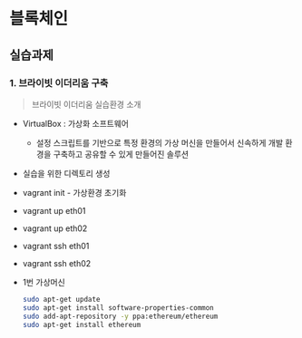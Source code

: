 # 블록체인



## 실습과제



### 1. 브라이빗 이더리움 구축

> 브라이빗 이더리움 실습환경 소개

* VirtualBox : 가상화 소프트웨어
  * 설정 스크립트를 기반으로 특정 환경의 가상 머신을 만들어서 신속하게 개발 환경을 구축하고 공유할 수 있게 만들어진 솔루션



* 실습을 위한 디렉토리 생성
* vagrant init - 가상환경 초기화



* vagrant up eth01
* vagrant up eth02



* vagrant ssh eth01
* vagrant ssh eth02



* 1번 가상머신

  ```bash
  sudo apt-get update
  sudo apt-get install software-properties-common
  sudo add-apt-repository -y ppa:ethereum/ethereum
  sudo apt-get install ethereum
  ```

  